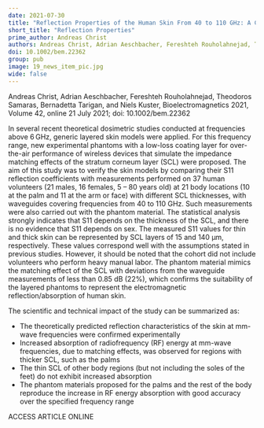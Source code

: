 ```yaml
---
date: 2021-07-30
title: "Reflection Properties of the Human Skin From 40 to 110 GHz: A Confirmation Study"
short_title: "Reflection Properties"
prime_author: Andreas Christ
authors: Andreas Christ, Adrian Aeschbacher, Fereshteh Rouholahnejad, Theodoros Samaras, Bernadetta Tarigan, and Niels Kuster, Bioelectromagnetics 2021, Volume 42, online 21 July 2021
doi: 10.1002/bem.22362
group: pub
image: 19_news_item_pic.jpg
wide: false
---
```

Andreas Christ, Adrian Aeschbacher, Fereshteh Rouholahnejad, Theodoros Samaras, Bernadetta Tarigan, and Niels Kuster, Bioelectromagnetics 2021, Volume 42, online 21 July 2021; doi: 10.1002/bem.22362

In several recent theoretical dosimetric studies conducted at frequencies above 6 GHz, generic layered skin models were applied. For this frequency range, new experimental phantoms with a low-loss coating layer for over-the-air performance of wireless devices that simulate the impedance matching effects of the stratum corneum layer (SCL) were proposed. The aim of this study was to verify the skin models by comparing their S11 reflection coefficients with measurements performed on 37 human volunteers (21 males, 16 females, 5 – 80 years old) at 21 body locations (10 at the palm and 11 at the arm or face) with different SCL thicknesses, with waveguides covering frequencies from 40 to 110 GHz. Such measurements were also carried out with the phantom material. The statistical analysis strongly indicates that S11 depends on the thickness of the SCL, and there is no evidence that S11 depends on sex. The measured S11 values for thin and thick skin can be represented by SCL layers of 15 and 140 μm, respectively. These values correspond well with the assumptions stated in previous studies. However, it should be noted that the cohort did not include volunteers who perform heavy manual labor. The phantom material mimics the matching effect of the SCL with deviations from the waveguide measurements of less than 0.85 dB (22%), which confirms the suitability of the layered phantoms to represent the electromagnetic reflection/absorption of human skin.

The scientific and technical impact of the study can be summarized as:

+ The theoretically predicted reflection characteristics of the skin at mm-wave frequencies were confirmed experimentally
+ Increased absorption of radiofrequency (RF) energy at mm-wave frequencies, due to matching effects, was observed for regions with thicker SCL, such as the palms
+ The thin SCL of other body regions (but not including the soles of the feet) do not exhibit increased absorption
+ The phantom materials proposed for the palms and the rest of the body reproduce the increase in RF energy absorption with good accuracy over the specified frequency range

ACCESS ARTICLE ONLINE
